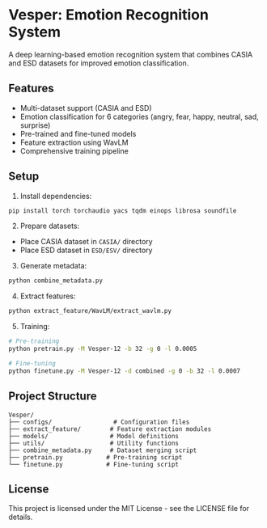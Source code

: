 # Vesper: Emotion Recognition System

A deep learning-based emotion recognition system that combines CASIA and ESD datasets for improved emotion classification.

## Features

- Multi-dataset support (CASIA and ESD)
- Emotion classification for 6 categories (angry, fear, happy, neutral, sad, surprise)
- Pre-trained and fine-tuned models
- Feature extraction using WavLM
- Comprehensive training pipeline

## Setup

1. Install dependencies:
```bash
pip install torch torchaudio yacs tqdm einops librosa soundfile
```

2. Prepare datasets:
- Place CASIA dataset in `CASIA/` directory
- Place ESD dataset in `ESD/ESV/` directory

3. Generate metadata:
```bash
python combine_metadata.py
```

4. Extract features:
```bash
python extract_feature/WavLM/extract_wavlm.py
```

5. Training:
```bash
# Pre-training
python pretrain.py -M Vesper-12 -b 32 -g 0 -l 0.0005

# Fine-tuning
python finetune.py -M Vesper-12 -d combined -g 0 -b 32 -l 0.0007
```

## Project Structure

```
Vesper/
├── configs/                 # Configuration files
├── extract_feature/        # Feature extraction modules
├── models/                 # Model definitions
├── utils/                  # Utility functions
├── combine_metadata.py     # Dataset merging script
├── pretrain.py            # Pre-training script
└── finetune.py            # Fine-tuning script
```

## License

This project is licensed under the MIT License - see the LICENSE file for details.
